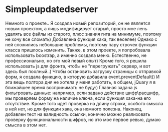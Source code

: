 # Simpleupdatedserver
Немного о проекте.. 
Я создала новый репозиторий, он не является новым проектом, а лишь модифицирует старый, просто мне лень удалять все файлы из старого, плюс знания гита на минимуме, поэтому не хочу все сломать)
Добавлена функция хака, так веселее) 
Однако с ней сложились небольшие проблемы, поэтому пару строчек функции класса пришлось изменить. 
Также, в этом проекте, я попробовала использовать boostrap, а именно создала меню. Естественно, не профессионально, но это мой певый опыт)
Кроме того, я решила использовать js для фронта, чтобы не "перегружать" cервер, и вот здесь был поолный..) 
Чтобы остановить загрузку страницы с отправкой форм, я создала функцию, в которую добавила event.preventDefault()
И эта вещь полтора дня не хотела у меня работать, в общем, jQuary я в ближайшее время воспринимать не буду:) 
Главная задача js фильтровать данные: например, если задано действие шифр\расшифр, мы проверяем форму на наличие ключа, если функция 
хака-на его отсутствие. Кроме того идет проверка на длину строки, особого смысла в ней нет, но для функции хака, она немного полезна.
Наконец, добавлен тест на валидность ссылки, конечно можно реализовать проверку функциональности шифров, но это мое первое ревью, 
думаю смысла в этом нет.
